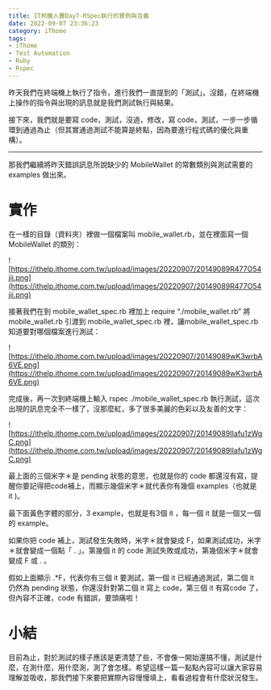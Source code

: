 ```yaml
---
title: IT邦鐵人賽Day7-RSpec執行的實例與含義
date: 2022-09-07 23:36:23
category: iThome
tags: 
- iThome
- Test Automation
- Ruby
- Rspec
---
```

昨天我們在終端機上執行了指令，進行我們一直提到的「測試」。沒錯，在終端機上操作的指令與出現的訊息就是我們測試執行與結果。

接下來，我們就是要寫 code，測試，沒過，修改，寫 code，測試，一步一步循環到通過為止（但其實通過測試不能算是終點，因為要進行程式碼的優化與重構）。

<!--more-->
---

那我們繼續將昨天錯誤訊息所說缺少的 MobileWallet 的常數類別與測試需要的 examples 做出來。

# 實作
在一樣的目錄（資料夾）裡做一個檔案叫 mobile_wallet.rb，並在裡面寫一個 MobileWallet 的類別：

![https://ithelp.ithome.com.tw/upload/images/20220907/20149089R477O54jii.png](https://ithelp.ithome.com.tw/upload/images/20220907/20149089R477O54jii.png)

接著我們在到 mobile_wallet_spec.rb 裡加上 require “./mobile_wallet.rb” 
將 mobile_wallet.rb 引渡到 mobile_wallet_spec.rb 裡，讓mobile_wallet_spec.rb 知道要對哪個檔案進行測試：

![https://ithelp.ithome.com.tw/upload/images/20220907/20149089wK3wrbA6VE.png](https://ithelp.ithome.com.tw/upload/images/20220907/20149089wK3wrbA6VE.png)

完成後，再一次到終端機上輸入 rspec ./mobile_wallet_spec.rb 執行測試，這次出現的訊息完全不一樣了，沒那麼紅，多了很多美麗的色彩以及友善的文字：

![https://ithelp.ithome.com.tw/upload/images/20220907/20149089IIafu1zWgC.png](https://ithelp.ithome.com.tw/upload/images/20220907/20149089IIafu1zWgC.png)


最上面的三個米字＊是 pending 狀態的意思，也就是你的 code 都還沒有寫，提醒你要記得把code補上，而顯示幾個米字＊就代表你有幾個 examples（也就是 it )。

最下面黃色字體的部分，3 example，也就是有3個 it ，每一個 it 就是一個又一個的 example。

如果你把 code 補上，測試發生失敗時，米字＊就會變成 F，如果測試成功，米字＊就會變成一個點「 . 」。第幾個 it 的 code 測試失敗或成功，第幾個米字＊就會變成 F 或 . 。

假如上面顯示 .*F，代表你有三個 it 要測試，第一個 it 已經通過測試，第二個 it 仍然為 pending 狀態，你還沒針對第二個 it 寫上 code，第三個 it 有寫code 了，但內容不正確，code 有錯誤，要頭痛啦！


# 小結
目前為止，對於測試的樣子應該是更清楚了些，不會像一開始還搞不懂，測試是什麼，在測什麼，用什麼測，測了會怎樣。希望這樣一篇一點點內容可以讓大家容易理解並吸收，那我們接下來要把實際內容慢慢填上，看看過程會有什麼狀況發生。

